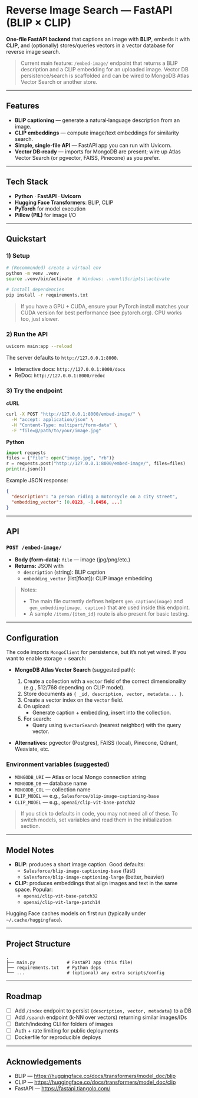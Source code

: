 # Reverse Image Search — FastAPI (BLIP × CLIP)

**One‑file FastAPI backend** that captions an image with **BLIP**, embeds it with **CLIP**, and (optionally) stores/queries vectors in a vector database for reverse image search.

> Current main feature: `/embed-image/` endpoint that returns a BLIP description and a CLIP embedding for an uploaded image. Vector DB persistence/search is scaffolded and can be wired to MongoDB Atlas Vector Search or another store.

---

## Features

- **BLIP captioning** — generate a natural‑language description from an image.
- **CLIP embeddings** — compute image/text embeddings for similarity search.
- **Simple, single‑file API** — FastAPI app you can run with Uvicorn.
- **Vector DB‑ready** — imports for MongoDB are present; wire up Atlas Vector Search (or pgvector, FAISS, Pinecone) as you prefer.

---

## Tech Stack

- **Python** · **FastAPI** · **Uvicorn**
- **Hugging Face Transformers**: BLIP, CLIP
- **PyTorch** for model execution
- **Pillow (PIL)** for image I/O

---

## Quickstart

### 1) Setup

```bash
# (Recommended) create a virtual env
python -m venv .venv
source .venv/bin/activate  # Windows: .venv\\Scripts\\activate

# install dependencies
pip install -r requirements.txt
```

> If you have a GPU + CUDA, ensure your PyTorch install matches your CUDA version for best performance (see pytorch.org). CPU works too, just slower.

### 2) Run the API

```bash
uvicorn main:app --reload
```

The server defaults to `http://127.0.0.1:8000`.

- Interactive docs: `http://127.0.0.1:8000/docs`
- ReDoc: `http://127.0.0.1:8000/redoc`

### 3) Try the endpoint

**cURL**
```bash
curl -X POST "http://127.0.0.1:8000/embed-image/" \
  -H "accept: application/json" \
  -H "Content-Type: multipart/form-data" \
  -F "file=@/path/to/your/image.jpg"
```

**Python**
```python
import requests
files = {"file": open("image.jpg", "rb")}
r = requests.post("http://127.0.0.1:8000/embed-image/", files=files)
print(r.json())
```

Example JSON response:
```json
{
  "description": "a person riding a motorcycle on a city street",
  "embedding_vector": [0.0123, -0.0456, ...]
}
```

---

## API

### `POST /embed-image/`

- **Body (form-data):** `file` — image (jpg/png/etc.)
- **Returns:** JSON with
  - `description` (string): BLIP caption
  - `embedding_vector` (list[float]): CLIP image embedding

> Notes:
> - The main file currently defines helpers `gen_caption(image)` and `gen_embedding(image, caption)` that are used inside this endpoint.
> - A sample `/items/{item_id}` route is also present for basic testing.

---

## Configuration

The code imports `MongoClient` for persistence, but it’s not yet wired. If you want to enable storage + search:

- **MongoDB Atlas Vector Search** (suggested path):
  1. Create a collection with a `vector` field of the correct dimensionality (e.g., 512/768 depending on CLIP model).
  2. Store documents as `{ _id, description, vector, metadata... }`.
  3. Create a vector index on the `vector` field.
  4. On upload:
     - Generate caption + embedding, insert into the collection.
  5. For search:
     - Query using `$vectorSearch` (nearest neighbor) with the query vector.

- **Alternatives:** pgvector (Postgres), FAISS (local), Pinecone, Qdrant, Weaviate, etc.

### Environment variables (suggested)
- `MONGODB_URI` — Atlas or local Mongo connection string
- `MONGODB_DB` — database name
- `MONGODB_COL` — collection name
- `BLIP_MODEL` — e.g., `Salesforce/blip-image-captioning-base`
- `CLIP_MODEL` — e.g., `openai/clip-vit-base-patch32`

> If you stick to defaults in code, you may not need all of these. To switch models, set variables and read them in the initialization section.

---

## Model Notes

- **BLIP**: produces a short image caption. Good defaults:
  - `Salesforce/blip-image-captioning-base` (fast)
  - `Salesforce/blip-image-captioning-large` (better, heavier)
- **CLIP**: produces embeddings that align images and text in the same space. Popular:
  - `openai/clip-vit-base-patch32`
  - `openai/clip-vit-large-patch14`

Hugging Face caches models on first run (typically under `~/.cache/huggingface`).

---

## Project Structure

```
.
├── main.py            # FastAPI app (this file)
├── requirements.txt   # Python deps
└── ...                # (optional) any extra scripts/config
```

---

## Roadmap

- [ ] Add `/index` endpoint to persist `{description, vector, metadata}` to a DB
- [ ] Add `/search` endpoint (k-NN over vectors) returning similar images/IDs
- [ ] Batch/indexing CLI for folders of images
- [ ] Auth + rate limiting for public deployments
- [ ] Dockerfile for reproducible deploys

---

## Acknowledgements

- BLIP — https://huggingface.co/docs/transformers/model_doc/blip
- CLIP — https://huggingface.co/docs/transformers/model_doc/clip
- FastAPI — https://fastapi.tiangolo.com/
